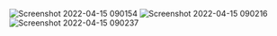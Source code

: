 ![Screenshot 2022-04-15 090154](https://user-images.githubusercontent.com/56185049/163528286-e4ca1fd4-667b-4bf6-b5e1-5a88e3f91404.png)
![Screenshot 2022-04-15 090216](https://user-images.githubusercontent.com/56185049/163528294-1558479b-1e4c-4628-be3b-5e253878b3c9.png)
![Screenshot 2022-04-15 090237](https://user-images.githubusercontent.com/56185049/163528299-1c956ce5-e0e8-4285-a5b9-9a5d64a9da74.png)
